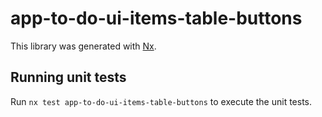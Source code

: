 # app-to-do-ui-items-table-buttons

This library was generated with [Nx](https://nx.dev).

## Running unit tests

Run `nx test app-to-do-ui-items-table-buttons` to execute the unit tests.
